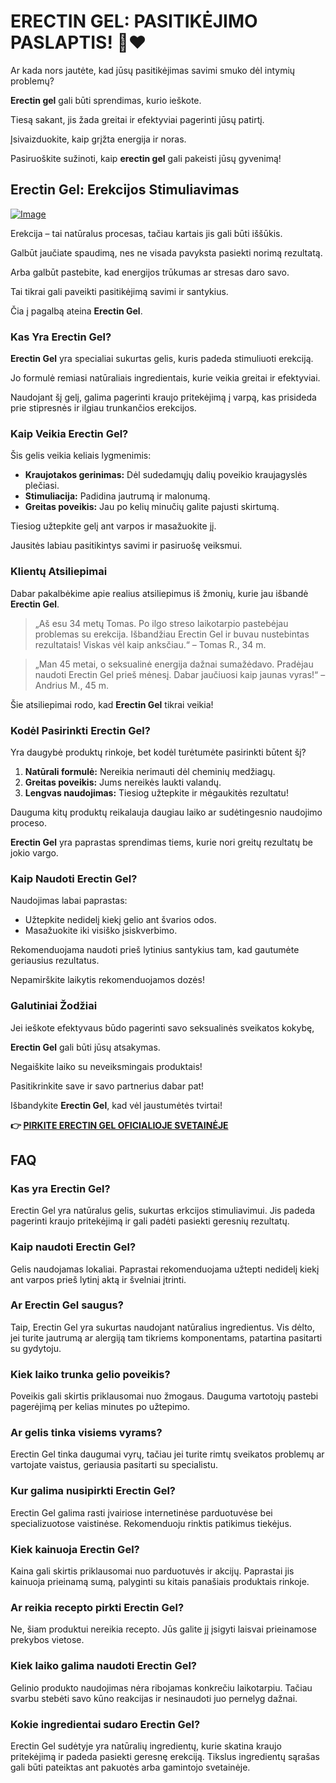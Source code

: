 # ERECTIN GEL: PASITIKĖJIMO PASLAPTIS! 💪❤️

Ar kada nors jautėte, kad jūsų pasitikėjimas savimi smuko dėl intymių problemų? 

**Erectin gel** gali būti sprendimas, kurio ieškote. 

Tiesą sakant, jis žada greitai ir efektyviai pagerinti jūsų patirtį. 

Įsivaizduokite, kaip grįžta energija ir noras. 

Pasiruoškite sužinoti, kaip **erectin gel** gali pakeisti jūsų gyvenimą!

## Erectin Gel: Erekcijos Stimuliavimas

[![Image](https://www2.sellhealth.com/257/erectin_gel_3_1.jpg)](https://gchaffi.com/fNMyNkYs)

Erekcija – tai natūralus procesas, tačiau kartais jis gali būti iššūkis. 

Galbūt jaučiate spaudimą, nes ne visada pavyksta pasiekti norimą rezultatą.

Arba galbūt pastebite, kad energijos trūkumas ar stresas daro savo.

Tai tikrai gali paveikti pasitikėjimą savimi ir santykius. 

Čia į pagalbą ateina **Erectin Gel**.

### Kas Yra Erectin Gel?

**Erectin Gel** yra specialiai sukurtas gelis, kuris padeda stimuliuoti erekciją. 

Jo formulė remiasi natūraliais ingredientais, kurie veikia greitai ir efektyviai. 

Naudojant šį gelį, galima pagerinti kraujo pritekėjimą į varpą, kas prisideda prie stipresnės ir ilgiau trunkančios erekcijos.

### Kaip Veikia Erectin Gel?

Šis gelis veikia keliais lygmenimis:

- **Kraujotakos gerinimas:** Dėl sudedamųjų dalių poveikio kraujagyslės plečiasi.
- **Stimuliacija:** Padidina jautrumą ir malonumą.
- **Greitas poveikis:** Jau po kelių minučių galite pajusti skirtumą.

Tiesiog užtepkite gelį ant varpos ir masažuokite jį. 

Jausitės labiau pasitikintys savimi ir pasiruošę veiksmui.

### Klientų Atsiliepimai

Dabar pakalbėkime apie realius atsiliepimus iš žmonių, kurie jau išbandė **Erectin Gel**.

> „Aš esu 34 metų Tomas. Po ilgo streso laikotarpio pastebėjau problemas su erekcija. Išbandžiau Erectin Gel ir buvau nustebintas rezultatais! Viskas vėl kaip anksčiau.“ – Tomas R., 34 m.

> „Man 45 metai, o seksualinė energija dažnai sumažėdavo. Pradėjau naudoti Erectin Gel prieš mėnesį. Dabar jaučiuosi kaip jaunas vyras!“ – Andrius M., 45 m.

Šie atsiliepimai rodo, kad **Erectin Gel** tikrai veikia!

### Kodėl Pasirinkti Erectin Gel?

Yra daugybė produktų rinkoje, bet kodėl turėtumėte pasirinkti būtent šį? 

1. **Natūrali formulė:** Nereikia nerimauti dėl cheminių medžiagų.
2. **Greitas poveikis:** Jums nereikės laukti valandų.
3. **Lengvas naudojimas:** Tiesiog užtepkite ir mėgaukitės rezultatu!

Dauguma kitų produktų reikalauja daugiau laiko ar sudėtingesnio naudojimo proceso. 

**Erectin Gel** yra paprastas sprendimas tiems, kurie nori greitų rezultatų be jokio vargo.

### Kaip Naudoti Erectin Gel?

Naudojimas labai paprastas:

- Užtepkite nedidelį kiekį gelio ant švarios odos.
- Masažuokite iki visiško įsiskverbimo.
  
Rekomenduojama naudoti prieš lytinius santykius tam, kad gautumėte geriausius rezultatus.

Nepamirškite laikytis rekomenduojamos dozės!

### Galutiniai Žodžiai

Jei ieškote efektyvaus būdo pagerinti savo seksualinės sveikatos kokybę,

**Erectin Gel** gali būti jūsų atsakymas.

Negaiškite laiko su neveiksmingais produktais! 

Pasitikrinkite save ir savo partnerius dabar pat!

Išbandykite **Erectin Gel**, kad vėl jaustumėtės tvirtai!



**👉 [PIRKITE ERECTIN GEL OFICIALIOJE SVETAINĖJE](https://gchaffi.com/fNMyNkYs)**

## FAQ

### Kas yra Erectin Gel?
Erectin Gel yra natūralus gelis, sukurtas erkcijos stimuliavimui. Jis padeda pagerinti kraujo pritekėjimą ir gali padėti pasiekti geresnių rezultatų.

### Kaip naudoti Erectin Gel?
Gelis naudojamas lokaliai. Paprastai rekomenduojama užtepti nedidelį kiekį ant varpos prieš lytinį aktą ir švelniai įtrinti.

### Ar Erectin Gel saugus?
Taip, Erectin Gel yra sukurtas naudojant natūralius ingredientus. Vis dėlto, jei turite jautrumą ar alergiją tam tikriems komponentams, patartina pasitarti su gydytoju.

### Kiek laiko trunka gelio poveikis?
Poveikis gali skirtis priklausomai nuo žmogaus. Dauguma vartotojų pastebi pagerėjimą per kelias minutes po užtepimo.

### Ar gelis tinka visiems vyrams?
Erectin Gel tinka daugumai vyrų, tačiau jei turite rimtų sveikatos problemų ar vartojate vaistus, geriausia pasitarti su specialistu.

### Kur galima nusipirkti Erectin Gel?
Erectin Gel galima rasti įvairiose internetinėse parduotuvėse bei specializuotose vaistinėse. Rekomenduoju rinktis patikimus tiekėjus.

### Kiek kainuoja Erectin Gel?
Kaina gali skirtis priklausomai nuo parduotuvės ir akcijų. Paprastai jis kainuoja prieinamą sumą, palyginti su kitais panašiais produktais rinkoje.

### Ar reikia recepto pirkti Erectin Gel?
Ne, šiam produktui nereikia recepto. Jūs galite jį įsigyti laisvai prieinamose prekybos vietose.

### Kiek laiko galima naudoti Erectin Gel?
Gelinio produkto naudojimas nėra ribojamas konkrečiu laikotarpiu. Tačiau svarbu stebėti savo kūno reakcijas ir nesinaudoti juo pernelyg dažnai.

### Kokie ingredientai sudaro Erectin Gel?
Erectin Gel sudėtyje yra natūralių ingredientų, kurie skatina kraujo pritekėjimą ir padeda pasiekti geresnę erekciją. Tikslus ingredientų sąrašas gali būti pateiktas ant pakuotės arba gamintojo svetainėje.